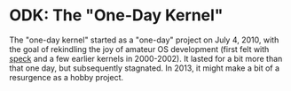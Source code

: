 ODK: The "One-Day Kernel"
=========================

The "one-day kernel" started as a "one-day" project on July 4, 2010, with the
goal of rekindling the joy of amateur OS development (first felt with
[speck](http://c1f.net/projects/speck/) and a few earlier kernels in
2000-2002). It lasted for a bit more than that one day, but subsequently
stagnated. In 2013, it might make a bit of a resurgence as a hobby project.
